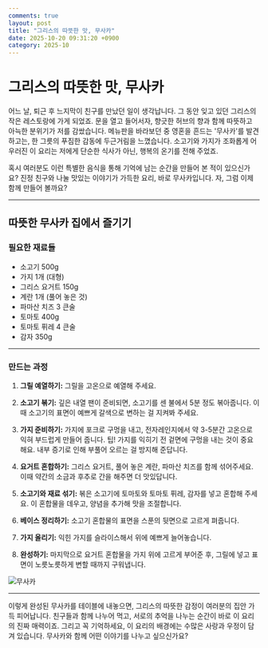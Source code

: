 ```yaml
---
comments: true
layout: post
title: "그리스의 따뜻한 맛, 무사카"
date: 2025-10-20 09:31:20 +0900
category: 2025-10
---
```


# 그리스의 따뜻한 맛, 무사카

어느 날, 퇴근 후 느지막이 친구를 만났던 일이 생각납니다. 그 동안 잊고 있던 그리스의 작은 레스토랑에 가게 되었죠. 문을 열고 들어서자, 향긋한 허브의 향과 함께 따뜻하고 아늑한 분위기가 저를 감쌌습니다. 메뉴판을 바라보던 중 영혼을 흔드는 '무사카'를 발견하고는, 한 그릇의 푸짐한 감동에 두근거림을 느꼈습니다. 소고기와 가지가 조화롭게 어우러진 이 요리는 저에게 단순한 식사가 아닌, 행복의 온기를 전해 주었죠.  

혹시 여러분도 이런 특별한 음식을 통해 기억에 남는 순간을 만들어 본 적이 있으신가요? 진정 친구와 나눌 맛있는 이야기가 가득한 요리, 바로 무사카입니다. 자, 그럼 이제 함께 만들어 볼까요?  

---  

## 따뜻한 무사카 집에서 즐기기  

### 필요한 재료들  

- 소고기 500g  
- 가지 1개 (대형)  
- 그리스 요거트 150g  
- 계란 1개 (풀어 놓은 것)  
- 파마산 치즈 3 큰술  
- 토마토 400g  
- 토마토 퓌레 4 큰술  
- 감자 350g  

---  

### 만드는 과정  

1. **그릴 예열하기:** 그릴을 고온으로 예열해 주세요.  

2. **소고기 볶기:** 깊은 내열 팬이 준비되면, 소고기를 센 불에서 5분 정도 볶아줍니다. 이때 소고기의 표면이 예쁘게 갈색으로 변하는 걸 지켜봐 주세요.  

3. **가지 준비하기:** 가지에 포크로 구멍을 내고, 전자레인지에서 약 3-5분간 고온으로 익혀 부드럽게 만들어 줍니다. 팁! 가지를 익히기 전 겉면에 구멍을 내는 것이 중요해요. 내부 증기로 인해 부풀어 오르는 걸 방지해 준답니다.  

4. **요거트 혼합하기:** 그리스 요거트, 풀어 놓은 계란, 파마산 치즈를 함께 섞어주세요. 이때 약간의 소금과 후추로 간을 해주면 더 맛있답니다.  

5. **소고기와 재료 섞기:** 볶은 소고기에 토마토와 토마토 퓌레, 감자를 넣고 혼합해 주세요. 이 혼합물을 데우고, 양념을 추가해 맛을 조절합니다.  

6. **베이스 정리하기:** 소고기 혼합물의 표면을 스푼의 뒷면으로 고르게 펴줍니다.  

7. **가지 올리기:** 익힌 가지를 슬라이스해서 위에 예쁘게 늘어놓습니다.  

8. **완성하기:** 마지막으로 요거트 혼합물을 가지 위에 고르게 부어준 후, 그릴에 넣고 표면이 노릇노릇하게 변할 때까지 구워냅니다.  

![무사카](https://www.themealdb.com/images/media/meals/ctg8jd1585563097.jpg)  

---  

이렇게 완성된 무사카를 테이블에 내놓으면, 그리스의 따뜻한 감정이 여러분의 집안 가득 피어납니다. 친구들과 함께 나누어 먹고, 서로의 추억을 나누는 순간이 바로 이 요리의 진짜 매력이죠. 그리고 꼭 기억하세요, 이 요리의 배경에는 수많은 사랑과 우정이 담겨 있습니다. 무사카와 함께 어떤 이야기를 나누고 싶으신가요?